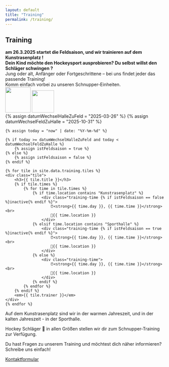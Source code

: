 ```yaml
---
layout: default
title: "Training"
permalink: /training/
---
```


## Training

<div class="aligned-content">
<strong>am 26.3.2025 startet die Feldsaison, und wir trainieren auf dem Kunstrasenplatz !  </strong>   <br>


<strong>
Dein Kind möchte den Hockeysport ausprobieren? Du selbst willst den Schläger schwingen ?
</strong>  
<br>
Jung oder alt, Anfänger oder Fortgeschrittene – bei uns findet jeder das passende Training!  
<br>
Komm einfach vorbei zu unseren Schnupper-Einheiten.

<div class="aligned-content" data-aos="fade-up" data-aos-delay="200">
<img src="../assets/images/training/trixie_with_a_hockey_stick.png" style="width: 80px; height: auto;"  />
<img src="../assets/images/training/Blueys-mum-with-hockey-stick-194x300.png" style="width: 70px; height: auto;" />
</div>



<div class="tiles-container">
    {% assign datumWechselHalleZuFeld = "2025-03-26" %}
    {% assign datumWechselFeldZuHalle = "2025-10-31" %}

    {% assign today = "now" | date: "%Y-%m-%d" %}

    {% if today >= datumWechselHalleZuFeld and today < datumWechselFeldZuHalle %}
        {% assign istFeldsaison = true %}
    {% else %}
        {% assign istFeldsaison = false %}
    {% endif %}

    {% for tile in site.data.training.tiles %}
    <div class="tile">
        <h3>{{ tile.title }}</h3>
        {% if tile.times %}
            {% for time in tile.times %}
                {% if time.location contains "Kunstrasenplatz" %}
                    <div class="training-time {% if istFeldsaison == false %}inactive{% endif %}">
                        ⏰<strong>{{ time.day }}, {{ time.time }}</strong> <br>
                        📍{{ time.location }}
                    </div>
                {% elsif time.location contains "Sporthalle" %}
                    <div class="training-time {% if istFeldsaison == true %}inactive{% endif %}">
                        ⏰<strong>{{ time.day }}, {{ time.time }}</strong> <br>
                        📍{{ time.location }}
                    </div>
                {% else %}
                    <div class="training-time">
                        ⏰<strong>{{ time.day }}, {{ time.time }}</strong> <br>
                        📍{{ time.location }}
                    </div>
                {% endif %}
            {% endfor %}
        {% endif %}
        <em>{{ tile.trainer }}</em>
    </div>
    {% endfor %}
</div>
<div class="aligned-content">
Auf dem Kunstrasenplatz sind wir in der warmen Jahreszeit, und in der kalten Jahreszeit - in der Sporthalle. 

Hockey Schläger 🏑 in allen Größen stellen wir dir zum Schnupper-Training zur Verfügung.

Du hast Fragen zu unserem Training und möchtest dich näher informieren? Schreibe uns einfach!  
</div>
<span class="email-highlight"><a href="/kontakt/">Kontaktformular</a></span>

